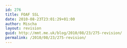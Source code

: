 ```yaml
---
id: 276
title: FOAF SSL
date: 2010-08-23T23:01:29+01:00
author: Mischa
layout: revision
guid: http://mmt.me.uk/blog/2010/08/23/275-revision/
permalink: /2010/08/23/275-revision/
---
```

